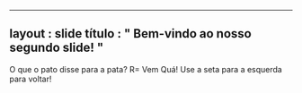 --- 
layout : slide 
título : " Bem-vindo ao nosso segundo slide! " 
 --- 
O que o pato disse para a pata?
R= Vem Quá!
Use a seta para a esquerda para voltar! 
